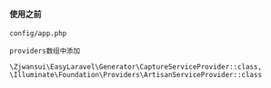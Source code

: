 #### 使用之前
`config/app.php`

```angular2html
providers数组中添加

\Zjwansui\EasyLaravel\Generator\CaptureServiceProvider::class,
\Illuminate\Foundation\Providers\ArtisanServiceProvider::class
```

